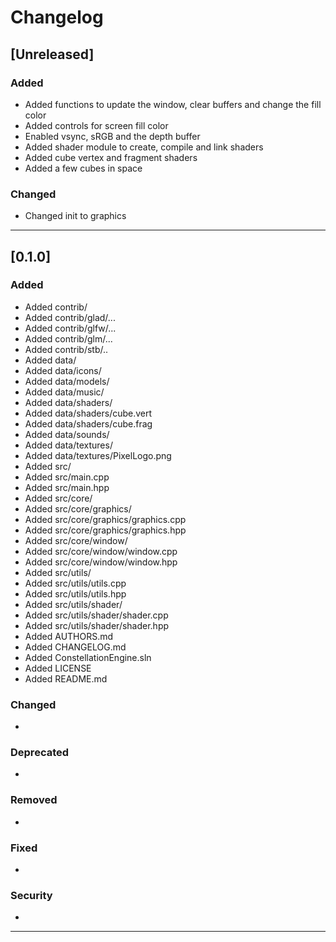 # Changelog

## [Unreleased]

### Added
* Added functions to update the window, clear buffers and change the fill color
* Added controls for screen fill color
* Enabled vsync, sRGB and the depth buffer
* Added shader module to create, compile and link shaders
* Added cube vertex and fragment shaders
* Added a few cubes in space

### Changed
* Changed init to graphics

-------------------------------------------------------------------------------------------------------------

## [0.1.0]

### Added
* Added contrib/
* Added contrib/glad/...
* Added contrib/glfw/...
* Added contrib/glm/...
* Added contrib/stb/..
* Added data/
* Added data/icons/
* Added data/models/
* Added data/music/
* Added data/shaders/
* Added data/shaders/cube.vert
* Added data/shaders/cube.frag
* Added data/sounds/
* Added data/textures/
* Added data/textures/PixelLogo.png
* Added src/
* Added src/main.cpp
* Added src/main.hpp
* Added src/core/
* Added src/core/graphics/
* Added src/core/graphics/graphics.cpp
* Added src/core/graphics/graphics.hpp
* Added src/core/window/
* Added src/core/window/window.cpp
* Added src/core/window/window.hpp
* Added src/utils/
* Added src/utils/utils.cpp
* Added src/utils/utils.hpp
* Added src/utils/shader/
* Added src/utils/shader/shader.cpp
* Added src/utils/shader/shader.hpp
* Added AUTHORS.md
* Added CHANGELOG.md
* Added ConstellationEngine.sln
* Added LICENSE
* Added README.md

### Changed
*

### Deprecated
*

### Removed
*

### Fixed
*

### Security
*

-------------------------------------------------------------------------------------------------------------
